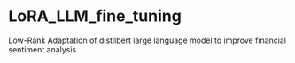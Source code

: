 # LoRA_LLM_fine_tuning
Low-Rank Adaptation of distilbert large language model to improve financial sentiment analysis
